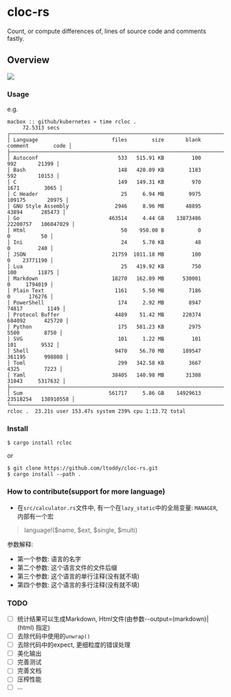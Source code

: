 # cloc-rs

Count, or compute differences of, lines of source code and comments fastly.

## Overview

![](https://img.vim-cn.com/1b/5f012cb8f2e45001ae20d18310ec0da474fff3.jpg)

### Usage

e.g.

```
macbox :: github/kubernetes » time rcloc .
     72.5313 secs
┌───────────────────────────────────────────────────────────────────────────────────────┐
│ Language                        files        size       blank     comment        code │
├───────────────────────────────────────────────────────────────────────────────────────┤
│ Autoconf                          533   515.91 KB         100         992       21399 │
│ Bash                              148   420.09 KB        1183         592       10153 │
│ C                                 149   149.31 KB         970        1671        3065 │
│ C Header                           25     6.94 MB        9975      109175       20975 │
│ GNU Style Assembly               2946     8.96 MB       48895       43894      285473 │
│ Go                             463514     4.44 GB    13873486    22200757   106047029 │
│ Html                               50    950.00 B           0           0          50 │
│ Ini                                24     5.70 KB          48           0         240 │
│ JSON                            21759  1011.18 MB         100           0    23771190 │
│ Lua                                25   419.92 KB         750         100       11875 │
│ Markdown                        18270   162.09 MB      530001           0     1794019 │
│ Plain Text                       1161     5.50 MB        7186           0      176276 │
│ PowerShell                        174     2.92 MB        8947       74817        1149 │
│ Protocol Buffer                  4489    51.42 MB      220374      684092      425720 │
│ Python                            175   581.23 KB        2975        5500        8750 │
│ SVG                               101     1.22 MB         101         101        9532 │
│ Shell                            9470    56.70 MB      189547      361195      998808 │
│ Toml                              299   342.58 KB        3667        4325        7223 │
│ Yaml                            38405   140.98 MB       31308       31043     5317632 │
├───────────────────────────────────────────────────────────────────────────────────────┤
│ Sum                            561717     5.86 GB    14929613    23518254   138910558 │
└───────────────────────────────────────────────────────────────────────────────────────┘
rcloc .  23.21s user 153.47s system 239% cpu 1:13.72 total
```

### Install

```
$ cargo install rcloc
```

or

```
$ git clone https://github.com/ltoddy/cloc-rs.git
$ cargo install --path .
```

### How to contribute(support for more language)

- 在`src/calculator.rs`文件中, 有一个在`lazy_static`中的全局变量: `MANAGER`,内部有一个宏

> language!($name, $ext, $single, $multi)

参数解释:

- 第一个参数: 语言的名字
- 第二个参数: 这个语言文件的文件后缀
- 第三个参数: 这个语言的单行注释(没有就不填)
- 第四个参数: 这个语言的多行注释(没有就不填)

### TODO

- [ ] 统计结果可以生成Markdown, Html文件(由参数--output=(markdown)|(html) 指定)
- [ ] 去除代码中使用的`unwrap()`
- [ ] 去除代码中的expect, 更细粒度的错误处理
- [ ] 美化输出
- [ ] 完善测试
- [ ] 完善文档
- [ ] 压榨性能
- [ ] ...
